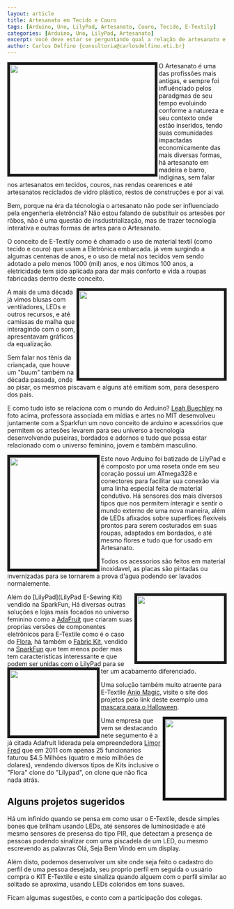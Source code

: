 ```yaml
---
layout: article
title: Artesanato em Tecido e Couro
tags: [Arduino, Uno, LilyPad, Artesanato, Couro, Tecido, E-Textily]
categories: [Arduino, Uno, LilyPad, Artesanato]
excerpt: Você deve estar se perguntando qual a relação de artesanato e Arduino, ainda mais usando Tecido e Couro, vamos acabar matando alguém eletrocutado? 
author: Carlos Delfino {consultoria@carlosdelfino.eti.br}
---
```


<img src="images/e-textile/bordado.jpg" width="333" height="250"  border="6" align="left" />O Artesanato é uma das profissões mais antigas, e 
sempre foi influênciado pelos paradgmas de seu tempo
evoluindo conforme a natureza e seu contexto onde estão inseridos, tendo suas comunidades impactadas economicamente
das mais diversas formas, há artesanato em madeira e barro, indiginas, sem falar nos artesanatos em tecidos, couros,
nas rendas cearences e até artesanatos reciclados de vidro plástico, restos de construções e por ai vai.

Bem, porque na éra da técnologia o artesanato não pode ser influenciado pela engenheria eletrôncia? Não estou falando
de substituir os artesões por rôbos, não é uma questão de insdustrialização, mas de trazer tecnologia interativa e 
outras formas de artes para o Artesanato.

O conceito de E-Textily como é chamado o uso de material textil (como tecido e couro) que usam a Eletrônica embarcada.
já vem surgindo a algumas centenas de anos, e o uso de metal nos tecidos vem sendo adotado a pelo menos 1000 (mil) anos, 
e nos últimos 100 anos, a eletricidade tem sido aplicada para dar mais conforto e vida a roupas fabricadas dentro
deste conceito.

<img src="images/e-textile/leah.jpg"  width="333" height="200" border="6" align="right" />A mais de uma década já vimos 
blusas com ventiladores, LEDs e outros recursos, e até camissas de malha que interagindo com o som, apresentavam gráficos
da equalização.

Sem falar nos tênis da criançada, que houve um "buum" também na década passada, onde ao pisar, os mesmos piscavam 
e alguns até emitiam som, para desespero dos pais.

E como tudo isto se relaciona com o mundo do Arduino? [Leah Buechley](http://www.media.mit.edu/people/leah) na foto acima, 
professora associada em mídias e artes no MIT desenvolveu juntamente com a Sparkfun um novo conceito de arduino 
e acessórios que permitem os artesões levarem para seu universo a tecnologia desenvolvendo puseiras, bordados e 
adornos e tudo que possa estar relacionado com o universo feminino, jovem e também masculino.

<img src="images/e-textile/lilypad.jpg"  width="200" height="255" border="6" align="left" />Este novo Arduino foi batizado de LilyPad e é composto por uma roseta onde em seu coração possui um ATmega328 e
conectores para facilitar sua conexão via uma linha especial feita de material condutivo. Há sensores dos mais 
diversos tipos que nos permitem interagir e sentir o mundo externo de uma nova maneira, além de LEDs afixados
sobre superfices flexiveis prontos para serem costurados em suas roupas, adaptados em bordados, e até mesmo
flores e tudo que for usado em Artesanato.

Todos os acessorios são feitos em material inoxidavel, as placas são pintadas ou invernizadas para se 
tornarem a prova d'agua podendo ser lavados normalemente.

<img src="images/e-textile/flora.jpg"  width="200" height="150" border="6" align="right" />Além do [LilyPad](LilyPad E-Sewing Kit) vendido na SparkFun, Há diversas outras soluções e lojas mais focados no 
universo feminino como a [AdaFruit](http://www.adafruit.com) que criaram suas proprias versões de componentes 
eletrônicos para E-Textile como é o caso do [Flora](http://www.adafruit.com/category/92), há também o 
[Fabric Kit](http://www.fabrick.it/), vendido na [SparkFun](http://www.sparkfun.com/categories/210)
que tem menos poder mas tem caracteristicas interessante e que podem ser unidas com o LilyPad para se ter um 
acabamento diferenciado.<img src="images/e-textile/flora-tv-b-gone2.png"  width="200" height="150" border="6" align="left" />

Uma solução também muito atraente para E-Textile [Anio Magic](http://www.aniomagic.com/store/?hl=en), visite o 
site dos projetos pelo link deste exemplo uma [mascara para o Halloween](http://www.aniomagic.com/examples/?mode=sensor).
 
<img src="images/e-textile/limor-fried-adafruit-entrepreneur-of-the-year2.jpg"  width="135" height="180" border="6" align="right" />Uma empresa que vem se destacando nete segumento é a já citada Adafruit liderada pela empreendedora [Limor Fred](http://www.entrepreneur.com/article/225213)
que em 2011 com apenas 25 funcionarios faturou $4.5 Milhões (quatro e meio milhões de dolares), vendendo diversos
tipos de Kits inclusive o "Flora" clone do "Lilypad", on clone que não fica nada atrás.

## Alguns projetos sugeridos

Há um infinido quando se pensa em como usar o E-Textile, desde simples bones que brilham usando LEDs, até sensores de 
luminosidade e até mesmo sensores de presensa do tipo PIR, que detectam a presença de pessoas podendo sinalizar com 
uma piscadela de um LED, ou mesmo escrevendo as palavras Olá, Seja Bem Vindo em um display.

Além disto, podemos desenvolver um site onde seja feito o cadastro do perfil de uma pessoa desejada, seu proprio perfil
em seguida o usuário compra o KIT E-Textile e este sinaliza quando alguem com o perfil similar ao solitado se aproxima,
usando LEDs coloridos em tons suaves.

Ficam algumas sugestões, e conto com a participação dos colegas.

  
